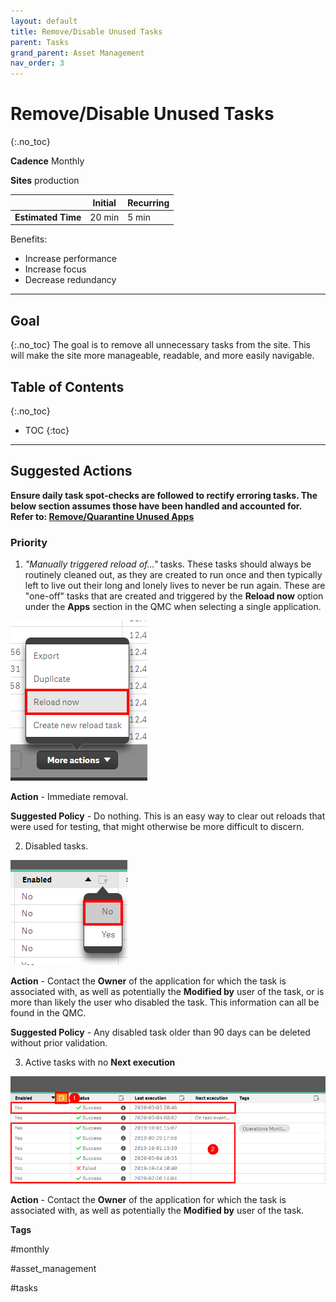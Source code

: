 ```yaml
---
layout: default
title: Remove/Disable Unused Tasks
parent: Tasks
grand_parent: Asset Management
nav_order: 3
---
```


# Remove/Disable Unused Tasks
{:.no_toc}

**Cadence** <span class="label cadence">Monthly</span>

**Sites** <span class="label prod">production</span>

|                                  		                      | Initial    | Recurring   |
|-----------------------------------------------------------|------------|-------------|
| <i class="far fa-clock fa-sm"></i> **Estimated Time**     | 20 min     | 5 min       |

Benefits:

  - Increase performance
  - Increase focus
  - Decrease redundancy
  
-------------------------

## Goal
{:.no_toc}
The goal is to remove all unnecessary tasks from the site. This will make the site more manageable, readable, and more easily navigable.

## Table of Contents
{:.no_toc}

* TOC
{:toc}

-------------------------

## Suggested Actions

**Ensure daily task spot-checks are followed to rectify erroring tasks. The below section assumes those have been handled and accounted for. Refer to: [Remove/Quarantine Unused Apps](..\..\system_spot_check\tasks.md)** 

### Priority

  1. _"Manually triggered reload of..."_ tasks. These tasks should always be routinely cleaned out, as they are created to run once and then typically left to live out their long and lonely lives to never be run again. These are "one-off" tasks that are created and triggered by the **Reload now** option under the **Apps** section in the QMC when selecting a single application.
  
  [![remove_unused_tasks_native_1.png](images/remove_unused_tasks_native_1.png)](https://raw.githubusercontent.com/eapowertools/qs-admin-playbook/master/docs/asset_management/apps/images/remove_unused_tasks_native_1.png)
  
  **Action**
    - Immediate removal.
    
  **Suggested Policy**
    - Do nothing. This is an easy way to clear out reloads that were used for testing, that might otherwise be more difficult to discern.
  
  2. Disabled tasks.
  
  [![remove_unused_tasks_native_3.png](images/remove_unused_tasks_native_3.png)](https://raw.githubusercontent.com/eapowertools/qs-admin-playbook/master/docs/asset_management/apps/images/remove_unused_tasks_native_3.png)
  
  **Action**
    - Contact the **Owner** of the application for which the task is associated with, as well as potentially the **Modified by** user of the task, or is more than likely the user who disabled the task. This information can all be found in the QMC.
    
  **Suggested Policy**
    - Any disabled task older than 90 days can be deleted without prior validation.

  3. Active tasks with no **Next execution**
  
  [![remove_unused_tasks_native_4.png](images/remove_unused_tasks_native_4.png)](https://raw.githubusercontent.com/eapowertools/qs-admin-playbook/master/docs/asset_management/apps/images/remove_unused_tasks_native_4.png)
  
  **Action**
    - Contact the **Owner** of the application for which the task is associated with, as well as potentially the **Modified by** user of the task.

**Tags**

#monthly

#asset_management

#tasks

&nbsp;

